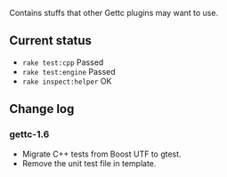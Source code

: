 Contains stuffs that other Gettc plugins may want to use.

## Current status

* `rake test:cpp` Passed
* `rake test:engine` Passed
* `rake inspect:helper` OK

## Change log

### gettc-1.6
        
* Migrate C++ tests from Boost UTF to gtest.
* Remove the unit test file in template.